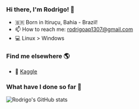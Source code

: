 ### Hi there, I'm Rodrigo! 👋

- 🇧🇷 Born in Itiruçu, Bahia - Brazil!
- 📫 How to reach me: rodrigoap1307@gmail.com
- 💻 Linux > Windows

### Find me elsewhere 🌎

- 🚀 [Kaggle](https://www.kaggle.com/rodrigoalmeida13) <br>

### What have I done so far 🧐 

![Rodrigo's GitHub stats](https://github-readme-stats.vercel.app/api?username=RodrigoPiropo)
